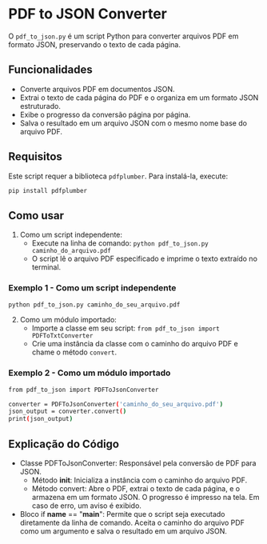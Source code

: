 # PDF to JSON Converter

O `pdf_to_json.py` é um script Python para converter arquivos PDF em formato JSON, preservando o texto de cada página.


## Funcionalidades

- Converte arquivos PDF em documentos JSON.
- Extrai o texto de cada página do PDF e o organiza em um formato JSON estruturado.
- Exibe o progresso da conversão página por página.
- Salva o resultado em um arquivo JSON com o mesmo nome base do arquivo PDF.


## Requisitos

Este script requer a biblioteca `pdfplumber`. Para instalá-la, execute:

```bash
pip install pdfplumber
```



## Como usar

1. Como um script independente:
   - Execute na linha de comando: `python pdf_to_json.py caminho_do_arquivo.pdf`
   - O script lê o arquivo PDF especificado e imprime o texto extraído no terminal.

### Exemplo 1 - Como um script independente

```bash
python pdf_to_json.py caminho_do_seu_arquivo.pdf
```

2. Como um módulo importado:
   - Importe a classe em seu script: `from pdf_to_json import PDFToTxtConverter`
   - Crie uma instância da classe com o caminho do arquivo PDF e chame o método `convert`.

### Exemplo 2 - Como um módulo importado

```bash
from pdf_to_json import PDFToJsonConverter

converter = PDFToJsonConverter('caminho_do_seu_arquivo.pdf')
json_output = converter.convert()
print(json_output)
```


## Explicação do Código

- Classe PDFToJsonConverter: Responsável pela conversão de PDF para JSON.
  - Método __init__: Inicializa a instância com o caminho do arquivo PDF.
  - Método convert: Abre o PDF, extrai o texto de cada página, e o armazena em um formato JSON. O progresso é impresso na tela. Em caso de erro, um aviso é exibido.
- Bloco if __name__ == "__main__": Permite que o script seja executado diretamente da linha de comando. Aceita o caminho do arquivo PDF como um argumento e salva o resultado em um arquivo JSON.